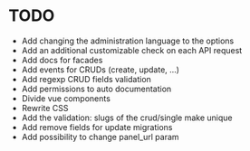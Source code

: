 # TODO
- Add changing the administration language to the options
- Add an additional customizable check on each API request
- Add docs for facades
- Add events for CRUDs (create, update, ...)
- Add regexp CRUD fields validation
- Add permissions to auto documentation
- Divide vue components
- Rewrite CSS
- Add the validation: slugs of the crud/single make unique
- Add remove fields for update migrations
- Add possibility to change panel_url param